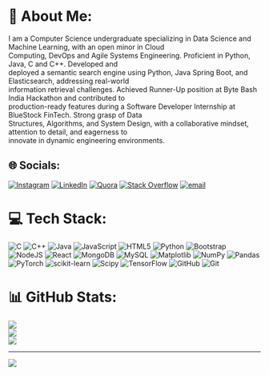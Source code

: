 # 💫 About Me:
I am a Computer Science undergraduate specializing in Data Science and Machine Learning, with an open minor in Cloud<br>Computing, DevOps and Agile Systems Engineering. Proficient in Python, Java, C and C++. Developed and<br>deployed a semantic search engine using Python, Java Spring Boot, and Elasticsearch, addressing real-world<br>information retrieval challenges. Achieved Runner-Up position at Byte Bash India Hackathon and contributed to<br>production-ready features during a Software Developer Internship at BlueStock FinTech. Strong grasp of Data<br>Structures, Algorithms, and System Design, with a collaborative mindset, attention to detail, and eagerness to<br>innovate in dynamic engineering environments.


## 🌐 Socials:
[![Instagram](https://img.shields.io/badge/Instagram-%23E4405F.svg?logo=Instagram&logoColor=white)](https://instagram.com/qaleelsha) [![LinkedIn](https://img.shields.io/badge/LinkedIn-%230077B5.svg?logo=linkedin&logoColor=white)](https://linkedin.com/in/https://www.linkedin.com/in/qaleel-sha-backer/) [![Quora](https://img.shields.io/badge/Quora-%23B92B27.svg?logo=Quora&logoColor=white)](https://quora.com/profile/QaleelSha) [![Stack Overflow](https://img.shields.io/badge/-Stackoverflow-FE7A16?logo=stack-overflow&logoColor=white)](https://stackoverflow.com/users/22972962) [![email](https://img.shields.io/badge/Email-D14836?logo=gmail&logoColor=white)](mailto:khaleelshabacker123@gmail.com) 

# 💻 Tech Stack:
![C](https://img.shields.io/badge/c-%2300599C.svg?style=for-the-badge&logo=c&logoColor=white) ![C++](https://img.shields.io/badge/c++-%2300599C.svg?style=for-the-badge&logo=c%2B%2B&logoColor=white) ![Java](https://img.shields.io/badge/java-%23ED8B00.svg?style=for-the-badge&logo=openjdk&logoColor=white) ![JavaScript](https://img.shields.io/badge/javascript-%23323330.svg?style=for-the-badge&logo=javascript&logoColor=%23F7DF1E) ![HTML5](https://img.shields.io/badge/html5-%23E34F26.svg?style=for-the-badge&logo=html5&logoColor=white) ![Python](https://img.shields.io/badge/python-3670A0?style=for-the-badge&logo=python&logoColor=ffdd54) ![Bootstrap](https://img.shields.io/badge/bootstrap-%238511FA.svg?style=for-the-badge&logo=bootstrap&logoColor=white) ![NodeJS](https://img.shields.io/badge/node.js-6DA55F?style=for-the-badge&logo=node.js&logoColor=white) ![React](https://img.shields.io/badge/react-%2320232a.svg?style=for-the-badge&logo=react&logoColor=%2361DAFB) ![MongoDB](https://img.shields.io/badge/MongoDB-%234ea94b.svg?style=for-the-badge&logo=mongodb&logoColor=white) ![MySQL](https://img.shields.io/badge/mysql-4479A1.svg?style=for-the-badge&logo=mysql&logoColor=white) ![Matplotlib](https://img.shields.io/badge/Matplotlib-%23ffffff.svg?style=for-the-badge&logo=Matplotlib&logoColor=black) ![NumPy](https://img.shields.io/badge/numpy-%23013243.svg?style=for-the-badge&logo=numpy&logoColor=white) ![Pandas](https://img.shields.io/badge/pandas-%23150458.svg?style=for-the-badge&logo=pandas&logoColor=white) ![PyTorch](https://img.shields.io/badge/PyTorch-%23EE4C2C.svg?style=for-the-badge&logo=PyTorch&logoColor=white) ![scikit-learn](https://img.shields.io/badge/scikit--learn-%23F7931E.svg?style=for-the-badge&logo=scikit-learn&logoColor=white) ![Scipy](https://img.shields.io/badge/SciPy-%230C55A5.svg?style=for-the-badge&logo=scipy&logoColor=%white) ![TensorFlow](https://img.shields.io/badge/TensorFlow-%23FF6F00.svg?style=for-the-badge&logo=TensorFlow&logoColor=white) ![GitHub](https://img.shields.io/badge/github-%23121011.svg?style=for-the-badge&logo=github&logoColor=white) ![Git](https://img.shields.io/badge/git-%23F05033.svg?style=for-the-badge&logo=git&logoColor=white)
# 📊 GitHub Stats:
![](https://github-readme-stats.vercel.app/api?username=QaleelSha&theme=dark&hide_border=false&include_all_commits=false&count_private=false)<br/>
![](https://nirzak-streak-stats.vercel.app/?user=QaleelSha&theme=dark&hide_border=false)<br/>
![](https://github-readme-stats.vercel.app/api/top-langs/?username=QaleelSha&theme=dark&hide_border=false&include_all_commits=false&count_private=false&layout=compact)

---
[![](https://visitcount.itsvg.in/api?id=QaleelSha&icon=0&color=0)](https://visitcount.itsvg.in)

<!-- Proudly created with GPRM ( https://gprm.itsvg.in ) -->
